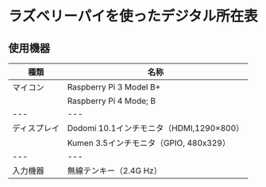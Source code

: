 # ラズベリーパイを使ったデジタル所在表

## 使用機器

| 種類 | 名称 |
| --- | --- |
| マイコン | Raspberry Pi 3 Model B+ |
|          | Raspberry Pi 4 Mode; B |
| --- | --- |
| ディスプレイ | Dodomi 10.1インチモニタ（HDMI,1290×800）|
|              | Kumen 3.5インチモニタ（GPIO, 480x329）|
| --- | --- |
| 入力機器 | 無線テンキー（2.4G Hz）|